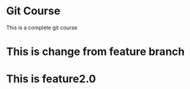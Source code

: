 # Git Course

This is a complete git course

# This is change from feature branch

# This is feature2.0
